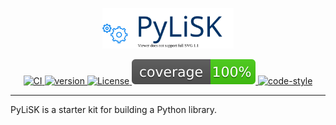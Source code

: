 <p align="center"> 
<img src="./misc/pylisk.svg" style="max-width: 400px; max-height: 65px" alt="Logo"/>
</p>
<p align="center"> 

 <a href="https://github.com/adbeda/pylisk/actions/workflows/ci.yml" target="_blank">
 <img src="https://github.com/adbeda/pylisk/actions/workflows/ci.yml/badge.svg" alt="CI">
 </a>
  <a href="https://github.com/adbeda/pylisk" target="_blank">
 <img src="https://img.shields.io/badge/version-0.1-blue" alt="version">
 </a>
  <a href="https://github.com/adbeda/imageprep/blob/master/LICENSE.txt" target="_blank">
 <img src="https://img.shields.io/badge/License-MIT-yellow.svg" alt="License">
 </a>
 
  <a href="https://github.com/adbeda/pylisk" target="_blank">
 <img src="./misc/coverage.svg" alt="Coverage">
 </a>
   <a href="https://github.com/adbeda/pylisk" target="_blank">
 <img src="https://img.shields.io/badge/code%20style-black-000000.svg" alt="code-style">
 </a>
 </p>

---

PyLiSK is a starter kit for building a Python library. 


